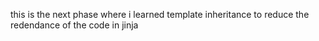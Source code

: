 this is the next phase where i learned template inheritance to reduce the redendance of the code in jinja
